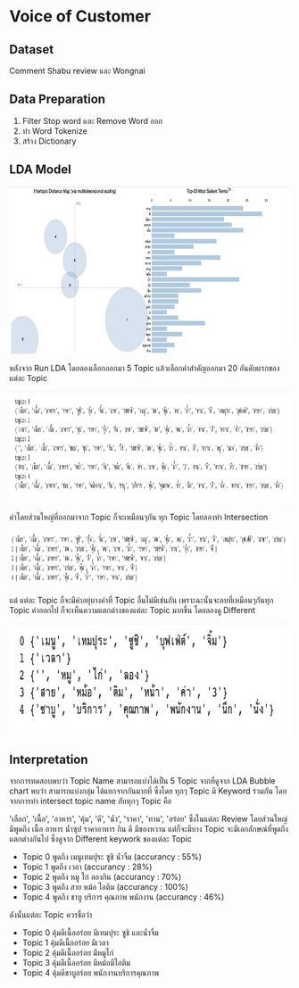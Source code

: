 # Voice of Customer

## Dataset
Comment Shabu review และ Wongnai

## Data Preparation
1. Filter Stop word และ Remove Word ออก
2. ทำ Word Tokenize
3. สร้าง Dictionary

## LDA Model


<img src="https://github.com/yakonaru/BADS7105/blob/main/Homework%2011%20-%20Voice%20of%20Customer/LDA.png" data-canonical-src="https://github.com/yakonaru/BADS7105/blob/main/Homework%2011%20-%20Voice%20of%20Customer/LDA.png" width="800" height="300" />

หลังจาก Run LDA โดยลองเลือกออกมา 5 Topic แล้วเลือกคำสำคัญออกมา 20 อันดับแรกของแต่ละ Topic

<img src="https://github.com/yakonaru/BADS7105/blob/main/Homework%2011%20-%20Voice%20of%20Customer/all.png" data-canonical-src="https://github.com/yakonaru/BADS7105/blob/main/Homework%2011%20-%20Voice%20of%20Customer/all.png" width="800" height="200" />

คำโดยส่วนใหญ่ที่ออกมาจาก Topic ก็จะเหมือนๆกัน ทุก Topic 
โดยลองทำ Intersection 

<img src="https://github.com/yakonaru/BADS7105/blob/main/Homework%2011%20-%20Voice%20of%20Customer/intersection.png" data-canonical-src="https://github.com/yakonaru/BADS7105/blob/main/Homework%2011%20-%20Voice%20of%20Customer/intersection.png" width="800" height="100" />

แต่ แต่ละ Topic ก็จะมีคำอยุ่บางคำที่ Topic อื่นไม่มีเช่นกัน เพราะฉะนั้นจะลบที่เหมือนๆกันทุก Topic คำออกไป ก็จะเห็นความแตกต่างของแต่ละ Topic มากขึ้น
โดยลองดู Different 

<img src="https://github.com/yakonaru/BADS7105/blob/main/Homework%2011%20-%20Voice%20of%20Customer/diff.png" data-canonical-src="https://github.com/yakonaru/BADS7105/blob/main/Homework%2011%20-%20Voice%20of%20Customer/diff.png" width="600" height="200" />

## Interpretation

จากการทดสอบพบว่า Topic Name สามารถแบ่งได้เป็น 5 Topic จากที่ดูจาก LDA Bubble chart พบว่า สามารถแบ่งกลุ่ม ได้แยกจากกันมากที่ ซึ่งโดย
ทุกๆ Topic มี Keyword ร่วมกัน โดยจากการทำ intersect topic name กับทุกๆ Topic คือ

'เลือก', 'เนื้อ', 'อาหาร', 'คุ้ม', 'ดี', 'น้ำ', 'ราคา', 'ทาน', 'อร่อย'
ซึ่งในแต่ละ Review โดยส่วนใหญ่ มีพูดถึง เนื้อ อาหาร น้ำซุป ราคาอาหาร กิน ดี มีของหวาน
แต่ก็จะมีบาง Topic จะมีเอกลักษณ์ที่พูดถึงแตกต่างกันไป ซึ่งดูจาก Different keywork ของแต่ละ Topic
* Topic 0 พูดถึง เมนูเทมปุระ ซูชิ น้ำจิ้ม (accurancy : 55%)
* Topic 1 พูดถึง เวลา (accurancy : 28%)
* Topic 2 พูดถึง หมู ไก่ ลองกิน (accurancy : 70%)
* Topic 3 พูดถึง สาย หม้อ ไอติม (accurancy : 100%)
* Topic 4 พูดถึง ชาบู บริการ คุณภาพ พนักงาน (accurancy : 46%)

ดังนั้นแต่ละ Topic ควรชื่อว่า
* Topic 0 คุ้มดีเนื้ออร่อย มีเทมปุระ ซูชิ และน้ำจิ้ม
* Topic 1 คุ้มดีเนื้ออร่อย มีเวลา
* Topic 2 คุ้มดีเนื้ออร่อย มีหมูไก่
* Topic 3 คุ้มดีเนื้ออร่อย มีหม้อมีไอติม
* Topic 4 คุ้มดีชาบูอร่อย พนักงานบริการคุณภาพ

